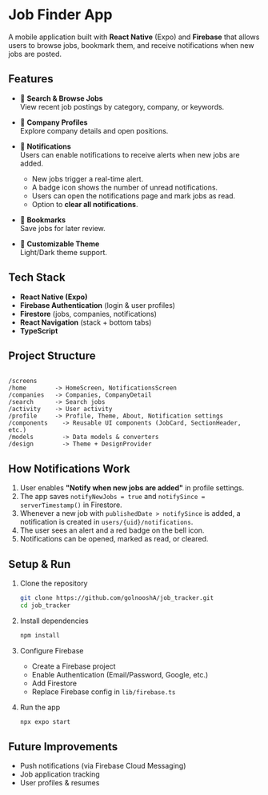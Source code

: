 
# Job Finder App

A mobile application built with **React Native** (Expo) and **Firebase** that allows users to browse jobs, bookmark them, and receive notifications when new jobs are posted.

## Features

- 🔎 **Search & Browse Jobs**  
  View recent job postings by category, company, or keywords.

- 🏢 **Company Profiles**  
  Explore company details and open positions.

- 🔔 **Notifications**  
  Users can enable notifications to receive alerts when new jobs are added.  
  - New jobs trigger a real-time alert.  
  - A badge icon shows the number of unread notifications.  
  - Users can open the notifications page and mark jobs as read.  
  - Option to **clear all notifications**.

- 📌 **Bookmarks**  
  Save jobs for later review.

- 🎨 **Customizable Theme**  
  Light/Dark theme support.

## Tech Stack

- **React Native (Expo)**
- **Firebase Authentication** (login & user profiles)
- **Firestore** (jobs, companies, notifications)
- **React Navigation** (stack + bottom tabs)
- **TypeScript**

## Project Structure

```

/screens
/home        -> HomeScreen, NotificationsScreen
/companies   -> Companies, CompanyDetail
/search      -> Search jobs
/activity    -> User activity
/profile     -> Profile, Theme, About, Notification settings
/components    -> Reusable UI components (JobCard, SectionHeader, etc.)
/models        -> Data models & converters
/design        -> Theme + DesignProvider

````

## How Notifications Work

1. User enables **"Notify when new jobs are added"** in profile settings.  
2. The app saves `notifyNewJobs = true` and `notifySince = serverTimestamp()` in Firestore.  
3. Whenever a new job with `publishedDate > notifySince` is added, a notification is created in `users/{uid}/notifications`.  
4. The user sees an alert and a red badge on the bell icon.  
5. Notifications can be opened, marked as read, or cleared.

## Setup & Run

1. Clone the repository  
   ```bash
   git clone https://github.com/golnooshA/job_tracker.git
   cd job_tracker

2. Install dependencies

   ```bash
   npm install
   ```

3. Configure Firebase

   * Create a Firebase project
   * Enable Authentication (Email/Password, Google, etc.)
   * Add Firestore
   * Replace Firebase config in `lib/firebase.ts`

4. Run the app

   ```bash
   npx expo start
   ```

## Future Improvements

* Push notifications (via Firebase Cloud Messaging)
* Job application tracking
* User profiles & resumes


